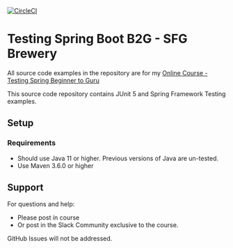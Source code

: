[![CircleCI](https://dl.circleci.com/status-badge/img/gh/PierreSQS/tsbb2b-sfg-brewery/tree/wiremockrecord-pierrot.svg?style=shield)](https://dl.circleci.com/status-badge/redirect/gh/PierreSQS/tsbb2b-sfg-brewery/tree/wiremockrecord-pierrot)

# Testing Spring Boot B2G - SFG Brewery

All source code examples in the repository are for my [Online Course - Testing Spring Beginner to Guru](https://www.udemy.com/testing-spring-boot-beginner-to-guru/?couponCode=GITHUB_REPO)

This source code repository contains JUnit 5 and Spring Framework Testing examples.

## Setup
### Requirements
* Should use Java 11 or higher. Previous versions of Java are un-tested.
* Use Maven 3.6.0 or higher

## Support
For questions and help:
* Please post in course
* Or post in the Slack Community exclusive to the course.

GitHub Issues will not be addressed.
